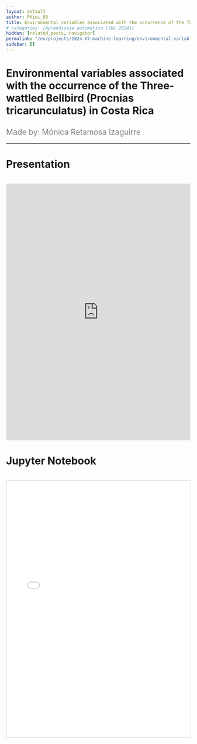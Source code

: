 ```yaml
---
layout: default
author: PKiwi_03
title: Environmental variables associated with the occurrence of the Three-wattled Bellbird (Procnias tricarunculatus) in Costa Rica
# categories: [Aprendizaje automatico (JUL 2024)]
hidden: [related_posts, navigator]
permalink: "/en/projects/2024-07-machine-learning/environmental-variables-bellbird.html"
sidebar: []
---
```


# Environmental variables associated with the occurrence of the Three-wattled Bellbird (Procnias tricarunculatus) in Costa Rica

<h2 style="color: gray; font-weight: normal;">
Made by:  Mónica Retamosa Izaguirre
</h2>

---


# Presentation
<br>

<iframe width="100%" height="700" src="https://www.youtube.com/embed/qmjLvAlpDAE" frameborder="0" allow="accelerometer; autoplay; clipboard-write; encrypted-media; gyroscope; picture-in-picture; web-share" referrerpolicy="strict-origin-when-cross-origin" allowfullscreen></iframe>

<br>

# Jupyter Notebook
<br>

<iframe 
    src="/assets/html/2024-07-ml/monica_retamosa.html" 
    width="100%" 
    height="700" 
    style="border: 1px solid #ccc;"
></iframe>